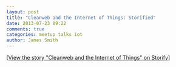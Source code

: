 ```yaml
---
layout: post
title: "Cleanweb and the Internet of Things: Storified"
date: 2013-07-23 09:22
comments: true
categories: meetup talks iot
author: James Smith
---
```


<script src="//storify.com/CleanwebUK/cleanweb-and-the-internet-of-things.js" type="text/javascript" language="javascript"></script><noscript>[<a href="//storify.com/CleanwebUK/cleanweb-and-the-internet-of-things" target="_blank">View the story "Cleanweb and the Internet of Things" on Storify</a>]</noscript>